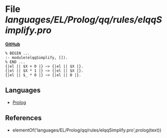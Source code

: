 # File _languages/EL/Prolog/qq/rules/elqqSimplify.pro_
**[GitHub](https://github.com/softlang/yas/blob/master/languages/EL/Prolog/qq/rules/elqqSimplify.pro)**
```
% BEGIN ...
:- module(elqqSimplify, []).
% END ...
{|el || $X + 0 |} ~> {|el || $X |}.
{|el || $X * 1 |} ~> {|el || $X |}.
{|el || $_ * 0 |} ~> {|el || 0 |}.
```

## Languages
* [Prolog](../languages/Prolog.md)

## References
* elementOf('languages/EL/Prolog/qq/rules/elqqSimplify.pro',prolog(text))
